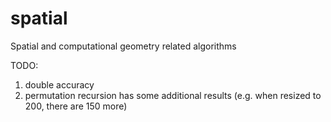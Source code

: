 # spatial
Spatial and computational geometry related algorithms

TODO:
1. double accuracy
2. permutation recursion has some additional results (e.g. when resized to 200, there are 150 more)
